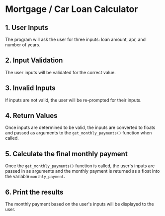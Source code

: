 # Mortgage / Car Loan Calculator 

## 1. User Inputs
The program will ask the user for three inputs: loan amount, apr, and number of years. 

## 2. Input Validation
The user inputs will be validated for the correct value. 

## 3. Invalid Inputs
If inputs are not valid, the user will be re-prompted for their inputs. 

## 4. Return Values
Once inputs are determined to be valid, the inputs are converted to floats and passed as arguments to the `get_monthly_payments()` function when called. 

## 5. Calculate the final monthly payment
Once the `get_monthly_payments()` function is called, the user's inputs are passed in as arguments and the monthly payment is returned as a float into the variable `monthly_payment`. 

## 6. Print the results
The monthly payment based on the user's inputs will be displayed to the user.